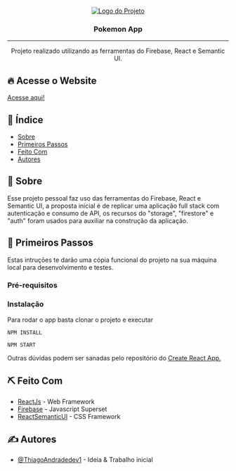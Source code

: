 <p align="center">
  <a href="" rel="noopener">
 <img src="https://user-images.githubusercontent.com/63686057/89343977-85a92e00-d67b-11ea-99bf-1a6d443428ec.png" alt="Logo do Projeto"></a>
</p>

<h3 align="center">Pokemon App</h3>

---

<p align="center"> Projeto realizado utilizando as ferramentas do Firebase, React e Semantic UI.
    <br> 
</p>

## 🔥 Acesse o Website <a name = "acesse_website"></a>

<a href="https://projeto-teste-agr-vai.web.app/login">Acesse aqui!</a>

## 📝 Índice

- [Sobre](#sobre)
- [Primeiros Passos](#primeiros_passos)
- [Feito Com](#feito_com)
- [Autores](#autores)

## 🧐 Sobre <a name = "sobre"></a>

Esse projeto pessoal faz uso das ferramentas do Firebase, React e Semantic UI, a proposta inicial é de replicar uma aplicação full stack com autenticação e consumo de API, os recursos do "storage", "firestore" e "auth" foram usados para auxiliar na construção da aplicação.

## 🏁 Primeiros Passos <a name = "primeiros_passos"></a>

Estas intruçōes te darão uma cópia funcional do projeto na sua máquina local para desenvolvimento e testes.

### Pré-requisitos

### Instalação

Para rodar o app basta clonar o projeto e executar

```
NPM INSTALL
```

```
NPM START
```

Outras dúvidas podem ser sanadas pelo repositório do [Create React App.](https://github.com/facebook/create-react-app)

## ⛏️ Feito Com <a name = "feito_com"></a>

- [ReactJs](https://reactjs.org) - Web Framework
- [Firebase](https://firebase.google.com/?hl=pt-br) - Javascript Superset
- [ReactSemanticUI](https://react.semantic-ui.com/) - CSS Framework

## ✍️ Autores <a name = "autores"></a>

- [@ThiagoAndradedev1](https://github.com/ThiagoAndradedev1) - Ideia & Trabalho inicial
